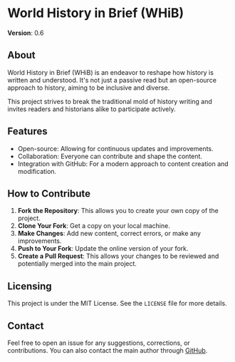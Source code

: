 # World History in Brief (WHiB)

**Version**: 0.6

## About

World History in Brief (WHiB) is an endeavor to reshape how history is written and understood. It's not just a passive read but an open-source approach to history, aiming to be inclusive and diverse.

This project strives to break the traditional mold of history writing and invites readers and historians alike to participate actively.

## Features

- Open-source: Allowing for continuous updates and improvements.
- Collaboration: Everyone can contribute and shape the content.
- Integration with GitHub: For a modern approach to content creation and modification.

## How to Contribute

1. **Fork the Repository**: This allows you to create your own copy of the project.
2. **Clone Your Fork**: Get a copy on your local machine.
3. **Make Changes**: Add new content, correct errors, or make any improvements.
4. **Push to Your Fork**: Update the online version of your fork.
5. **Create a Pull Request**: This allows your changes to be reviewed and potentially merged into the main project.

## Licensing

This project is under the MIT License. See the `LICENSE` file for more details.

## Contact

Feel free to open an issue for any suggestions, corrections, or contributions. You can also contact the main author through [GitHub](https://github.com/nicholaskarlson).


